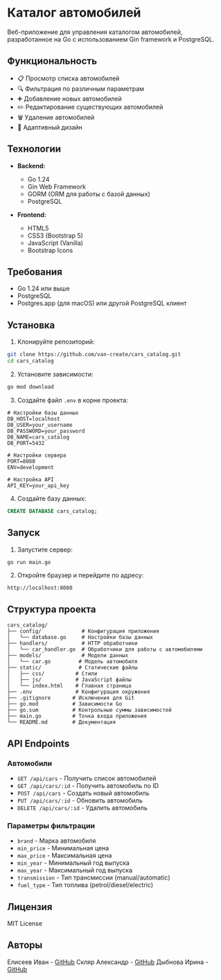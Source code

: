 # Каталог автомобилей

Веб-приложение для управления каталогом автомобилей, разработанное на Go с использованием Gin framework и PostgreSQL.

## Функциональность

- 📋 Просмотр списка автомобилей
- 🔍 Фильтрация по различным параметрам
- ➕ Добавление новых автомобилей
- ✏️ Редактирование существующих автомобилей
- 🗑️ Удаление автомобилей
- 📱 Адаптивный дизайн

## Технологии

- **Backend:**
  - Go 1.24
  - Gin Web Framework
  - GORM (ORM для работы с базой данных)
  - PostgreSQL

- **Frontend:**
  - HTML5
  - CSS3 (Bootstrap 5)
  - JavaScript (Vanilla)
  - Bootstrap Icons

## Требования

- Go 1.24 или выше
- PostgreSQL
- Postgres.app (для macOS) или другой PostgreSQL клиент

## Установка

1. Клонируйте репозиторий:
```bash
git clone https://github.com/van-create/cars_catalog.git
cd cars_catalog
```

2. Установите зависимости:
```bash
go mod download
```

3. Создайте файл `.env` в корне проекта:
```env
# Настройки базы данных
DB_HOST=localhost
DB_USER=your_username
DB_PASSWORD=your_password
DB_NAME=cars_catalog
DB_PORT=5432

# Настройки сервера
PORT=8080
ENV=development

# Настройка API
API_KEY=your_api_key
```

4. Создайте базу данных:
```sql
CREATE DATABASE cars_catalog;
```

## Запуск

1. Запустите сервер:
```bash
go run main.go
```

2. Откройте браузер и перейдите по адресу:
```
http://localhost:8080
```

## Структура проекта

```
cars_catalog/
├── config/             # Конфигурация приложения
│   └── database.go     # Настройки базы данных
├── handlers/           # HTTP обработчики
│   └── car_handler.go  # Обработчики для работы с автомобилями
├── models/             # Модели данных
│   └── car.go         # Модель автомобиля
├── static/            # Статические файлы
│   ├── css/          # Стили
│   ├── js/           # JavaScript файлы
│   └── index.html    # Главная страница
├── .env              # Конфигурация окружения
├── .gitignore       # Исключения для Git
├── go.mod           # Зависимости Go
├── go.sum           # Контрольные суммы зависимостей
├── main.go          # Точка входа приложения
└── README.md        # Документация
```

## API Endpoints

### Автомобили

- `GET /api/cars` - Получить список автомобилей
- `GET /api/cars/:id` - Получить автомобиль по ID
- `POST /api/cars` - Создать новый автомобиль
- `PUT /api/cars/:id` - Обновить автомобиль
- `DELETE /api/cars/:id` - Удалить автомобиль

### Параметры фильтрации

- `brand` - Марка автомобиля
- `min_price` - Минимальная цена
- `max_price` - Максимальная цена
- `min_year` - Минимальный год выпуска
- `max_year` - Максимальный год выпуска
- `transmission` - Тип трансмиссии (manual/automatic)
- `fuel_type` - Тип топлива (petrol/diesel/electric)

## Лицензия

MIT License

## Авторы

Елисеев Иван - [GitHub](https://github.com/van-create)
Скляр Александр - [GitHub](https://github.com/your-username)
Дыбнова Ирина - [GitHub](https://github.com/CrazyCucumber1337)